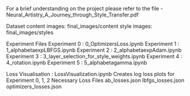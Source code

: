 For a brief understanding on the project please refer to the file - Neural_Artistry_A_Journey_through_Style_Transfer.pdf


Dataset 
  content images: final_images/content
  style images: final_images/styles
  
Experiment Files
Experiment 0 : 0_OptimizersLoss.ipynb
Experiment 1 : 1_alphabetaexpLBFGS.ipynb
Experiment 2 : 2_alphabetaexpAdam.ipynb
Experiment 3 : 3_layer_selection_for_style_weights.ipynb
Experiment 4 : 4_rotation.ipynb
Experiment 5 : 5_alphabetagamma.ipynb
  
Loss Visualisation : LossVisualization.ipynb
  Creates log loss plots for Experiment 0, 1, 2
  Necessary Loss Files
    ab_losses.json
    lbfgs_losses.json
    optimizers_losses.json
    


    

